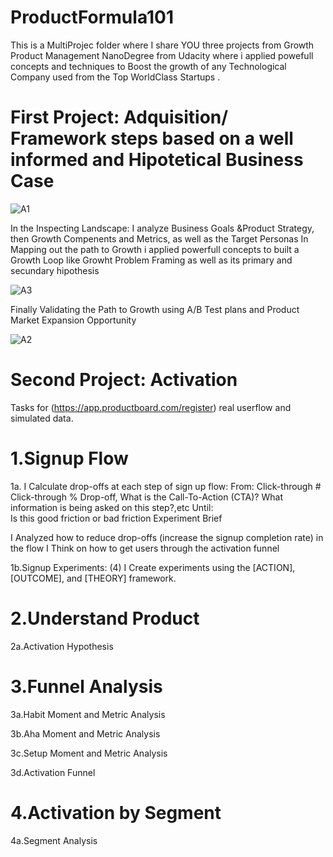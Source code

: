 # ProductFormula101
This is a MultiProjec folder where I share YOU three projects from Growth Product Management NanoDegree from Udacity where i applied powefull concepts and techniques to Boost the growth of any Technological Company used from the Top WorldClass Startups
.

# First Project: Adquisition/ Framework steps based on a well informed and Hipotetical Business Case 
![A1](https://user-images.githubusercontent.com/109490056/184507563-563d121e-b957-4a2b-89f3-6331d12e77d8.PNG)

In the Inspecting Landscape: I analyze Business Goals &Product Strategy, then Growth Compenents  and Metrics, as well as the Target Personas
In Mapping out the path to Growth i applied powerfull concepts to built a Growth Loop like Growht Problem Framing as well as its primary and secundary hipothesis

![A3](https://user-images.githubusercontent.com/109490056/184507759-a9196b99-c308-4e93-954d-409b94f5ea11.PNG)

Finally Validating the Path to Growth using A/B Test plans and Product Market Expansion Opportunity

![A2](https://user-images.githubusercontent.com/109490056/184507878-a363b1c1-9c64-4e9d-ba89-0c5c10497c37.PNG)


# Second Project: Activation

Tasks for (https://app.productboard.com/register) real userflow and simulated data.

# 1.Signup Flow

  1a. I Calculate drop-offs at each step of sign up flow:
  From: 
  Click-through #	Click-through %	Drop-off, What is the Call-To-Action (CTA)?	What information is being asked on this step?,etc 
  Until:	
  Is this good friction or bad friction 	Experiment Brief
  
   I Analyzed how to reduce drop-offs (increase the signup completion rate) in the flow
   I Think on how to get users through the activation funnel
  
  1b.Signup Experiments:   (4) I Create experiments using the [ACTION], [OUTCOME], and [THEORY] framework.

  
# 2.Understand Product
  
  2a.Activation Hypothesis

# 3.Funnel Analysis
  
  3a.Habit Moment and Metric Analysis
  
  3b.Aha Moment and Metric Analysis
  
  3c.Setup Moment and Metric Analysis
  
  3d.Activation Funnel
  
# 4.Activation by Segment

  4a.Segment Analysis
